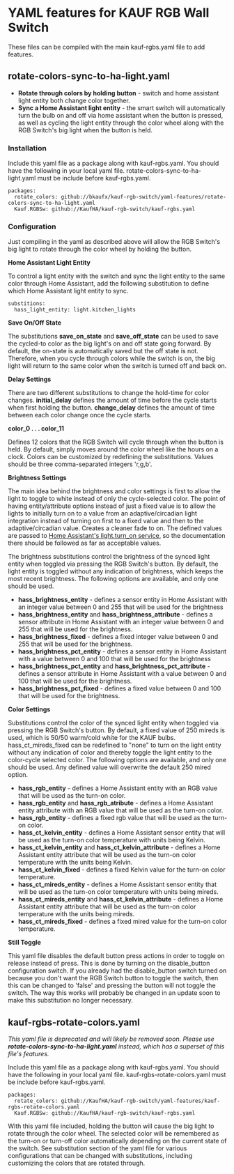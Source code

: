 # YAML features for KAUF RGB Wall Switch

These files can be compiled with the main kauf-rgbs.yaml file to add features.

## rotate-colors-sync-to-ha-light.yaml

- **Rotate through colors by holding button** - switch and home assistant light entity both change color together.
- **Sync a Home Assistant light entity** - the smart switch will automatically turn the bulb on and off via home assistant when the button is pressed, as well as cycling the light entity through the color wheel along with the RGB Switch's big light when the button is held.

### Installation
Include this yaml file as a package along with kauf-rgbs.yaml.  You should have the following in your local yaml file.  rotate-colors-sync-to-ha-light.yaml must be include before kauf-rgbs.yaml.
```
packages:
  rotate_colors: github://bkaufx/kauf-rgb-switch/yaml-features/rotate-colors-sync-to-ha-light.yaml
  Kauf.RGBSw: github://KaufHA/kauf-rgb-switch/kauf-rgbs.yaml
```

### Configuration

Just compiling in the yaml as described above will allow the RGB Switch's big light to rotate through the color wheel by holding the button.

**Home Assistant Light Entity**

To control a light entity with the switch and sync the light entity to the same color through Home Assistant, add the following substitution to define which Home Assistant light entity to sync.

```
substitions:
  hass_light_entity: light.kitchen_lights
```

**Save On/Off State**

The substitutions **save_on_state** and **save_off_state** can be used to save the cycled-to color as the big light's on and off state going forward.  By default, the on-state is automatically saved but the off state is not.  Therefore, when you cycle through colors while the switch is on, the big light will return to the same color when the switch is turned off and back on.

**Delay Settings**

There are two different substitutions to change the hold-time for color changes.  **initial_delay** defines the amount of time before the cycle starts when first holding the button.  **change_delay** defines the amount of time between each color change once the cycle starts.

**color_0 . . . color_11**

Defines 12 colors that the RGB Switch will cycle through when the button is held.  By default, simply moves around the color wheel like the hours on a clock.  Colors can be customized by redefining the substitutions.  Values should be three comma-separated integers 'r,g,b'.

**Brightness Settings**

The main idea behind the brightness and color settings is first to allow the light to toggle to white instead of only the cycle-selected color.  The point of having entity/attribute options instead of just a fixed value is to allow the lights to initially turn on to a value from an adaptive/circadian light integration instead of turning on first to a fixed value and then to the adaptive/circadian value.  Creates a cleaner fade to on.  The defined values are passed to [Home Assistant's light.turn_on service](https://www.home-assistant.io/integrations/light/#service-lightturn_on), so the documentation there should be followed as far as acceptable values.

The brightness substitutions control the brightness of the synced light entity when toggled via pressing the RGB Switch's button.  By default, the light entity is toggled without any indication of brightness, which keeps the most recent brightness.  The following options are available, and only one should be used.

- **hass_brightness_entity** - defines a sensor entity in Home Assistant with an integer value between 0 and 255 that will be used for the brightness
- **hass_brightness_entity** and **hass_brightness_attribute** - defines a sensor attribute in Home Assistant with an integer value between 0 and 255 that will be used for the brightness.
- **hass_brightness_fixed** - defines a fixed integer value between 0 and 255 that will be used for the brightness.
- **hass_brightness_pct_entity** - defines a sensor entity in Home Assistant with a value between 0 and 100 that will be used for the brightness
- **hass_brightness_pct_entity** and **hass_brightness_pct_attribute** - defines a sensor attribute in Home Assistant with a value between 0 and 100 that will be used for the brightness.
- **hass_brightness_pct_fixed** - defines a fixed value between 0 and 100 that will be used for the brightness.

**Color Settings**

Substitutions control the color of the synced light entity when toggled via pressing the RGB Switch's button.  By default, a fixed value of 250 mireds is used, which is 50/50 warm/cold white for the KAUF bulbs.  hass_ct_mireds_fixed can be redefined to "none" to turn on the light entity without any indication of color and thereby toggle the light entity to the color-cycle selected color.  The following options are available, and only one should be used.  Any defined value will overwrite the default 250 mired option.

- **hass_rgb_entity** - defines a Home Assistant entity with an RGB value that will be used as the turn-on color.
- **hass_rgb_entity** and **hass_rgb_atribute** - defines a Home Assistant entity attribute with an RGB value that will be used as the turn-on color.
- **hass_rgb_entity** - defines a fixed rgb value that will be used as the turn-on color.
- **hass_ct_kelvin_entity** - defines a Home Assistant sensor entity that will be used as the turn-on color temperature with units being Kelvin.
- **hass_ct_kelvin_entity** and **hass_ct_kelvin_attribute** - defines a Home Assistant entity attribute that will be used as the turn-on color temperature with the units being Kelvin.
- **hass_ct_kelvin_fixed** - defines a fixed Kelvin value for the turn-on color temperature.
- **hass_ct_mireds_entity** - defines a Home Assistant sensor entity that will be used as the turn-on color temperature with units being mireds.
- **hass_ct_mireds_entity** and **hass_ct_kelvin_attribute** - defines a Home Assistant entity attribute that will be used as the turn-on color temperature with the units being mireds.
- **hass_ct_mireds_fixed** - defines a fixed mired value for the turn-on color temperature.

**Still Toggle**

This yaml file disables the default button press actions in order to toggle on release instead of press.  This is done by turning on the disable_button configuration switch.  If you already had the disable_button switch turned on because you don't want the RGB Switch button to toggle the switch, then this can be changed to 'false' and pressing the button will not toggle the switch.  The way this works will probably be changed in an update soon to make this substitution no longer necessary.

## kauf-rgbs-rotate-colors.yaml

*This yaml file is deprecated and will likely be removed soon.  Please use **rotate-colors-sync-to-ha-light.yaml** instead, which has a superset of this file's features.*

Include this yaml file as a package along with kauf-rgbs.yaml.  You should have the following in your local yaml file.  kauf-rgbs-rotate-colors.yaml must be include before kauf-rgbs.yaml.
```
packages:
  rotate_colors: github://KaufHA/kauf-rgb-switch/yaml-features/kauf-rgbs-rotate-colors.yaml
  Kauf.RGBSw: github://KaufHA/kauf-rgb-switch/kauf-rgbs.yaml
```

With this yaml file included, holding the button will cause the big light to rotate through the color wheel.  The selected color will be remembered as the turn-on or turn-off color automatically depending on the current state of the switch.  See substitution section of the yaml file for various configurations that can be changed with substitutions, including customizing the colors that are rotated through.
